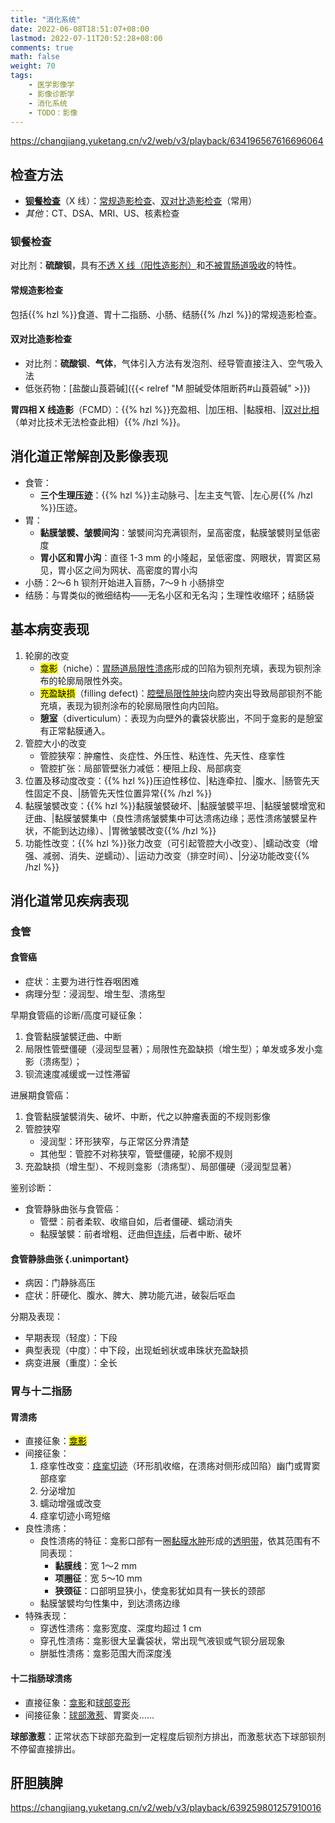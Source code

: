 ```yaml
---
title: "消化系统"
date: 2022-06-08T18:51:07+08:00
lastmod: 2022-07-11T20:52:28+08:00
comments: true
math: false
weight: 70
tags:
    - 医学影像学
    - 影像诊断学
    - 消化系统
    - TODO：影像
---
```


https://changjiang.yuketang.cn/v2/web/v3/playback/634196567616696064

## 检查方法

- [**钡餐检查**](#钡餐检查)（X 线）：[常规造影检查](#常规造影检查)、[双对比造影检查](#双对比造影检查)（常用）
- *其他*：CT、DSA、MRI、US、核素检查

### 钡餐检查

对比剂：**硫酸钡**，具有<ins>不透 X 线（阳性造影剂）</ins>和<ins>不被胃肠道吸收</ins>的特性。

#### 常规造影检查

包括{{% hzl %}}食道、胃十二指肠、小肠、结肠{{% /hzl %}}的常规造影检查。

#### 双对比造影检查

- 对比剂：**硫酸钡**、**气体**，气体引入方法有发泡剂、经导管直接注入、空气吸入法
- 低张药物：[盐酸山莨菪碱]({{< relref "M 胆碱受体阻断药#山莨菪碱" >}})

**胃四相 X 线造影**（FCMD）：{{% hzl %}}充盈相、|加压相、|黏膜相、|<ins>双对比相</ins>（单对比技术无法检查此相）{{% /hzl %}}。

## 消化道正常解剖及影像表现

- 食管：
    - **三个生理压迹**：{{% hzl %}}主动脉弓、|左主支气管、|左心房{{% /hzl %}}压迹。
- 胃：
    - **黏膜皱襞、皱襞间沟**：皱襞间沟充满钡剂，呈高密度，黏膜皱襞则呈低密度
    - **胃小区和胃小沟**：直径 1-3 mm 的小隆起，呈低密度、网眼状，胃窦区易见，胃小区之间为网状、高密度的胃小沟
- 小肠：2～6 h 钡剂开始进入盲肠，7～9 h 小肠排空
- 结肠：与胃类似的微细结构——无名小区和无名沟；生理性收缩环；结肠袋

## 基本病变表现

1. 轮廓的改变
    - <mark>龛影</mark>（niche）：<ins>胃肠道局限性溃疡</ins>形成的凹陷为钡剂充填，表现为钡剂涂布的轮廓局限性外突。
    - <mark>充盈缺损</mark>（filling defect)：<ins>腔壁局限性肿块</ins>向腔内突出导致局部钡剂不能充填，表现为钡剂涂布的轮廓局限性向内凹陷。
    - **憩室**（diverticulum）：表现为向壁外的囊袋状膨出，不同于龛影的是憩室有正常黏膜通入。
2. 管腔大小的改变
    - 管腔狭窄：肿瘤性、炎症性、外压性、粘连性、先天性、痉挛性
    - 管腔扩张：局部管壁张力减低：梗阻上段、局部病变
3. 位置及移动度改变：{{% hzl %}}压迫性移位、|粘连牵拉、|腹水、|肠管先天性固定不良、|肠管先天性位置异常{{% /hzl %}}
4. 黏膜皱襞改变：{{% hzl %}}黏膜皱襞破坏、|黏膜皱襞平坦、|黏膜皱襞增宽和迂曲、|黏膜皱襞集中（良性溃疡皱襞集中可达溃疡边缘；恶性溃疡皱襞呈杵状，不能到达边缘）、|胃微皱襞改变{{% /hzl %}}
5. 功能性改变：{{% hzl %}}张力改变（可引起管腔大小改变）、|蠕动改变（增强、减弱、消失、逆蠕动）、|运动力改变（排空时间）、|分泌功能改变{{% /hzl %}}

## 消化道常见疾病表现

### 食管

#### 食管癌

- 症状：主要为进行性吞咽困难
- 病理分型：浸润型、增生型、溃疡型

早期食管癌的诊断/高度可疑征象：

1. 食管黏膜皱襞迂曲、中断
2. 局限性管壁僵硬（浸润型显著）；局限性充盈缺损（增生型）；单发或多发小龛影（溃疡型）；
3. 钡流速度减缓或一过性滞留

进展期食管癌：

1. 食管黏膜皱襞消失、破坏、中断，代之以肿瘤表面的不规则影像
2. 管腔狭窄
    - 浸润型：环形狭窄，与正常区分界清楚
    - 其他型：管腔不对称狭窄，管壁僵硬，轮廓不规则
3. 充盈缺损（增生型）、不规则龛影（溃疡型）、局部僵硬（浸润型显著）

鉴别诊断：

- 食管静脉曲张与食管癌：
    - 管壁：前者柔软、收缩自如，后者僵硬、蠕动消失
    - 黏膜皱襞：前者增粗、迂曲但<ins>连续</ins>，后者中断、破坏

#### 食管静脉曲张 {.unimportant}

- 病因：门静脉高压
- 症状：肝硬化、腹水、脾大、脾功能亢进，破裂后呕血

分期及表现：

- 早期表现（轻度）：下段
- 典型表现（中度）：中下段，出现蚯蚓状或串珠状充盈缺损
- 病变进展（重度）：全长

### 胃与十二指肠

#### 胃溃疡

- 直接征象：[<mark>龛影</mark>](#基本病变表现)
- 间接征象：
    1. 痉挛性改变：<ins>痉挛切迹</ins>（环形肌收缩，在溃疡对侧形成凹陷）幽门或胃窦部痉挛
    2. 分泌增加
    3. 蠕动增强或改变
    4. 痉挛切迹小弯短缩
- 良性溃疡：
    - 良性溃疡的特征：龛影口部有一圈<ins>黏膜水肿</ins>形成的<ins>透明带</ins>，依其范围有不同表现：
        - **黏膜线**：宽 1～2 mm
        - **项圈征**：宽 5～10 mm
        - **狭颈征**：口部明显狭小，使龛影犹如具有一狭长的颈部
    - 黏膜皱襞均匀性集中，到达溃疡边缘
- 特殊表现：
    - 穿透性溃疡：龛影宽度、深度均超过 1 cm
    - 穿孔性溃疡：龛影很大呈囊袋状，常出现气液钡或气钡分层现象
    - 胼胝性溃疡：龛影范围大而深度浅

#### 十二指肠球溃疡

- 直接征象：<ins>龛影</ins>和<ins>球部变形</ins>
- 间接征象：<ins>球部激惹</ins>、胃窦炎……

**球部激惹**：正常状态下球部充盈到一定程度后钡剂方排出，而激惹状态下球部钡剂不停留直接排出。

## 肝胆胰脾

https://changjiang.yuketang.cn/v2/web/v3/playback/639259801257910016
